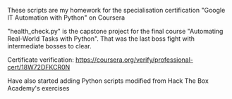 These scripts are my homework for the specialisation certification "Google IT Automation with Python" on Coursera

"health_check.py" is the capstone project for the final course "Automating Real-World Tasks with Python". 
That was the last boss fight with intermediate bosses to clear.

Certificate verification: https://coursera.org/verify/professional-cert/18W72DFKCR0N

Have also started adding Python scripts modified from Hack The Box Academy's exercises
